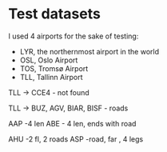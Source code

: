 # Test datasets

I used 4 airports for the sake of testing:
* LYR, the northernmost airport in the world
* OSL, Oslo Airport
* TOS, Tromsø Airport
* TLL, Tallinn Airport

TLL -> CCE4 - not found

TLL -> BUZ, AGV, BIAR, BISF - roads

AAP -4 len
ABE - 4 len, ends with road

AHU -2 fl, 2 roads
ASP -road, far , 4 legs